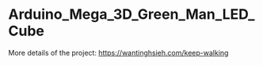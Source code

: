 # Arduino_Mega_3D_Green_Man_LED_Cube
More details of the project: https://wantinghsieh.com/keep-walking
